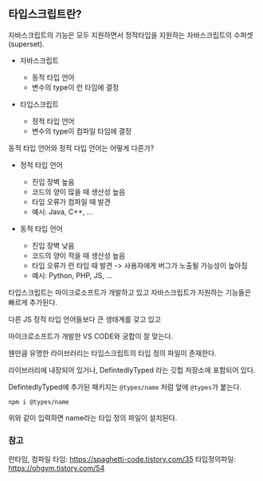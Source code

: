 ## 타입스크립트란?

자바스크립트의 기능은 모두 지원하면서 정적타입을 지원하는 자바스크립트의 수퍼셋(superset).

- 자바스크립트
  - 동적 타입 언어
  - 변수의 type이 런 타임에 결정

- 타입스크립트
  - 정적 타입 언어
  - 변수의 type이 컴파일 타임에 결정

동적 타입 언어와 정적 다입 언어는 어떻게 다른가?

- 정적 타입 언어
  - 진입 장벽 높음
  - 코드의 양이 많을 때 생산성 높음
  - 타입 오류가 컴파일 때 발견
  - 예시: Java, C++, ...

- 동적 타입 언어
  - 진입 장벽 낮음
  - 코드의 양이 적을 때 생산성 높음
  - 타입 오류가 런 타임 때 발견 -> 사용자에게 버그가 노출될 가능성이 높아짐
  - 예시: Python, PHP, JS, ...


타입스크립트는 마이크로소프트가 개발하고 있고 자바스크립트가 지원하는 기능들은 빠르게 추가된다.

다른 JS 정적 타입 언어들보다 큰 생태계를 갖고 있고

마이크로소프트가 개발한 VS CODE와 궁합이 잘 맞는다.

웬만큼 유명한 라이브러리는 타입스크립트의 타입 정의 파일이 존재한다.

라이브러리에 내장되어 있거나, DefintedlyTyped 라는 깃헙 저장소에 포함되어 있다.

DefintedlyTyped에 추가된 패키지는 `@types/name` 처럼 앞에 `@types`가 붙는다.

```shell
npm i @types/name 
```

위와 같이 입력하면 name라는 타입 정의 파일이 설치된다.

### 참고

런타임, 컴파일 타임: https://spaghetti-code.tistory.com/35
타입정의파일: https://ohgym.tistory.com/54